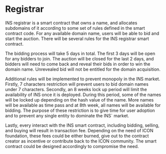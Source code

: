 # Registrar
INS registrar is a smart contract that owns a name, and allocates subdomains of it according to some set of rules defined in the smart contract code. For any available domain name, users will be able to bid and start the auction. There will be several rules for the INS registrar smart contract. 

The bidding process will take 5 days in total. The first 3 days will be open for any bidders to join. The auction will be closed for the last 2 days, and bidders will need to come back and reveal their bids in order to win the domain name. Unrevealed bid will not be entitled for the domain acquisition.

Additional rules will be implemented to prevent monopoly in the INS market. Firstly, 7 characters restriction will prevent users to bid domain names under 7 characters. Secondly, an 8 weeks lock up period will limit the availability of INS once it is deployed. During this period, some of the names will be locked up depending on the hash value of the name. More names will be available as time pass and at 8th week, all names will be available for bidding. The purpose of these restriction is to give time for user adoption and to prevent any single entity to dominate the INS` market.

Lastly, every interact with the INS smart contract, including bidding, selling, and buying will result in transaction fee. Depending on the need of ICON foundation, these fees could be either burned, give out to the contract creator as incentive or contribute back to the ICON community. The smart contract could be designed accordingly to compromise the need. 
